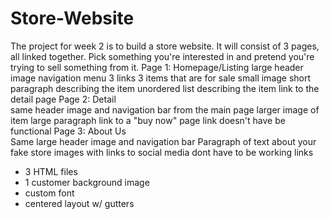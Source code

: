 # Store-Website
The project for week 2 is to build a store website. It will consist of 3 pages, all linked together. Pick something you're interested in and pretend you're trying to sell something from it.
Page 1: Homepage/Listing  large header image navigation menu 3 links
3 items that are for sale
small image 
short paragraph 
describing the item 
unordered list describing the item
link to the detail page 
Page 2: Detail  
same header image and navigation bar from the main page
larger image of item 
large paragraph 
link to a "buy now" page link doesn't have be functional
Page 3: About Us  
Same large header image and navigation bar 
Paragraph of text about your fake store
images with links to social media dont have to be working links
- 3 HTML files  
- 1 customer background image 
- custom font  
- centered layout w/ gutters
